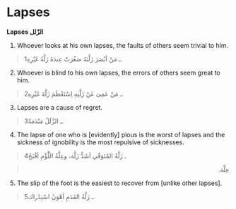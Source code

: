 Lapses
======

**Lapses الزّلل**

1. Whoever looks at his own lapses, the faults of others seem trivial to
him.

> 1ـ مَنْ أبْصَرَ زَلَّتَهُ صَغُرَتْ عِندَهُ زَلَّةُ غَيْرِهِ.

2. Whoever is blind to his own lapses, the errors of others seem great
to him.

> 2ـ مَنْ عَمِىَ عَنْ زَلَّتِهِ اِسْتَعْظَمَ زَلَّةَ غَيْرِهِ.

3. Lapses are a cause of regret.

> 3ـ الزَّلَلُ مَنْدَمَةٌ.

4. The lapse of one who is [evidently] pious is the worst of lapses and
the sickness of ignobility is the most repulsive of sicknesses.

> 4ـ زَلَّةُ المُتَوَقّي أشَدُّ زَلَّة، وعِلَّةُ اللَُّؤْمِ أقْبَحُ
<blockquote dir="rtl">
  <p>
عِلَّة.
  </p>
</blockquote>

5. The slip of the foot is the easiest to recover from [unlike other
lapses].

> 5ـ زَلَّةُ القَدَمِ أهْوَنُ اسْتِدْراك.


